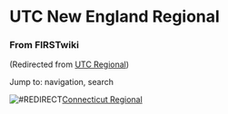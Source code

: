 # UTC New England Regional

### From FIRSTwiki

(Redirected from [UTC Regional](/index.php?title=UTC_Regional&redirect=no "UTC
Regional" ))

Jump to: navigation, search

![#REDIRECT](/skins/common/images/redirectltr.png)[Connecticut
Regional](/index.php/Connecticut_Regional "Connecticut Regional" )


